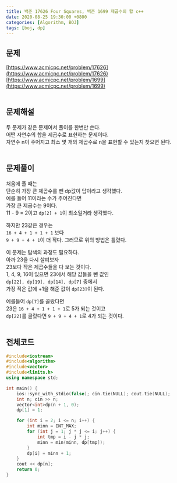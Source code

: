 ```yaml
---
title: 백준 17626 Four Squares, 백준 1699 제곱수의 합 c++
date: 2020-08-25 19:30:00 +0800
categories: [Algorithm, BOJ]
tags: [boj, dp]
---
```


## 문제
[https://www.acmicpc.net/problem/17626](https://www.acmicpc.net/problem/17626)  
[https://www.acmicpc.net/problem/1699](https://www.acmicpc.net/problem/1699)  
<br>

## 문제해설  
두 문제가 같은 문제여서 풀이를 한번만 쓴다.  
어떤 자연수의 합을 제곱수로 표현하는 문제이다.  
자연수 n이 주어지고 최소 몇 개의 제곱수로 n을 표현할 수 있는지 찾으면 된다.  
<br>

## 문제풀이  
처음에 풀 때는  
단순히 가장 큰 제곱수를 뺀 dp값이 답이라고 생각했다.  
예를 들어 11이라는 수가 주어진다면  
가장 큰 제곱수는 9이다.  
11 - 9 = 2이고 `dp[2] + 1`이 최소일거라 생각했다.  

하지만 23같은 경우는  
`16 + 4 + 1 + 1 + 1` 보다  
`9 + 9 + 4 + 1`이 더 작다.
그러므로 위의 방법은 틀렸다.  

이 문제는 탐색의 과정도 필요하다.  
아까 23을 다시 살펴보자  
23보다 작은 제곱수들을 다 보는 것이다.  
1, 4, 9, 16이 있으면 23에서 해당 값들을 뺀 값인  
`dp[22], dp[19], dp[14], dp[7]` 중에서  
가장 작은 값에 +1을 해준 값이 `dp[23]`이 된다.  

예를들어 `dp[7]`를 골랐다면  
23은 `16 + 4 + 1 + 1 + 1`로 5가 되는 것이고  
`dp[22]`를 골랐다면 `9 + 9 + 4 + 1`로 4가 되는 것이다.  
<br>


## 전체코드
```c++
#include<iostream>
#include<algorithm>
#include<vector>
#include<limits.h>
using namespace std;

int main() {
	ios::sync_with_stdio(false); cin.tie(NULL); cout.tie(NULL);
	int n; cin >> n;
	vector<int>dp(n + 1, 0);
	dp[1] = 1;

	for (int i = 2; i <= n; i++) {
		int minn = INT_MAX;
		for (int j = 1; j * j <= i; j++) {
			int tmp = i - j * j;
			minn = min(minn, dp[tmp]);
		}
		dp[i] = minn + 1;
	}
	cout << dp[n];
	return 0;
}
```